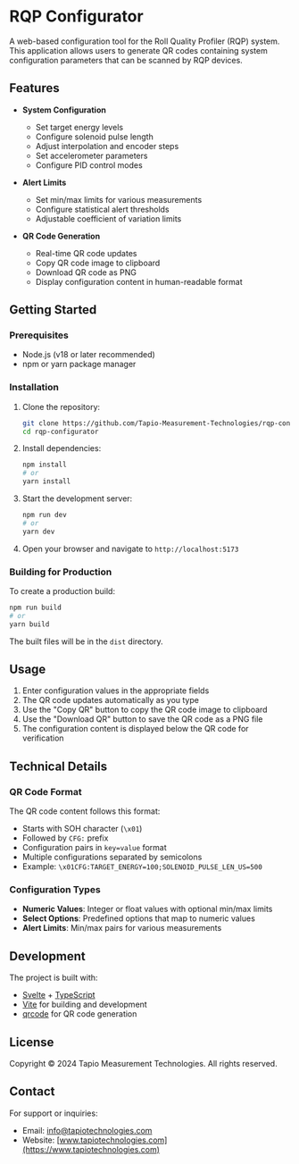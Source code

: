 # RQP Configurator

A web-based configuration tool for the Roll Quality Profiler (RQP) system. This application allows users to generate QR codes containing system configuration parameters that can be scanned by RQP devices.

## Features

- **System Configuration**
  - Set target energy levels
  - Configure solenoid pulse length
  - Adjust interpolation and encoder steps
  - Set accelerometer parameters
  - Configure PID control modes

- **Alert Limits**
  - Set min/max limits for various measurements
  - Configure statistical alert thresholds
  - Adjustable coefficient of variation limits

- **QR Code Generation**
  - Real-time QR code updates
  - Copy QR code image to clipboard
  - Download QR code as PNG
  - Display configuration content in human-readable format

## Getting Started

### Prerequisites

- Node.js (v18 or later recommended)
- npm or yarn package manager

### Installation

1. Clone the repository:
   ```bash
   git clone https://github.com/Tapio-Measurement-Technologies/rqp-configurator.git
   cd rqp-configurator
   ```

2. Install dependencies:
   ```bash
   npm install
   # or
   yarn install
   ```

3. Start the development server:
   ```bash
   npm run dev
   # or
   yarn dev
   ```

4. Open your browser and navigate to `http://localhost:5173`

### Building for Production

To create a production build:

```bash
npm run build
# or
yarn build
```

The built files will be in the `dist` directory.

## Usage

1. Enter configuration values in the appropriate fields
2. The QR code updates automatically as you type
3. Use the "Copy QR" button to copy the QR code image to clipboard
4. Use the "Download QR" button to save the QR code as a PNG file
5. The configuration content is displayed below the QR code for verification

## Technical Details

### QR Code Format

The QR code content follows this format:
- Starts with SOH character (`\x01`)
- Followed by `CFG:` prefix
- Configuration pairs in `key=value` format
- Multiple configurations separated by semicolons
- Example: `\x01CFG:TARGET_ENERGY=100;SOLENOID_PULSE_LEN_US=500`

### Configuration Types

- **Numeric Values**: Integer or float values with optional min/max limits
- **Select Options**: Predefined options that map to numeric values
- **Alert Limits**: Min/max pairs for various measurements

## Development

The project is built with:
- [Svelte](https://svelte.dev/) + [TypeScript](https://www.typescriptlang.org/)
- [Vite](https://vitejs.dev/) for building and development
- [qrcode](https://www.npmjs.com/package/qrcode) for QR code generation

## License

Copyright © 2024 Tapio Measurement Technologies. All rights reserved.

## Contact

For support or inquiries:
- Email: info@tapiotechnologies.com
- Website: [www.tapiotechnologies.com](https://www.tapiotechnologies.com)
